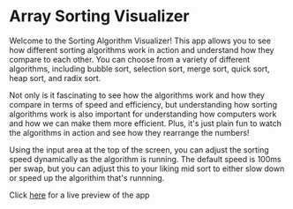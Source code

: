 # Array Sorting Visualizer

Welcome to the Sorting Algorithm Visualizer! 
This app allows you to see how different sorting algorithms work in action and understand how they compare to each other. 
You can choose from a variety of different algorithms, including bubble sort, selection sort, merge sort, quick sort, heap sort, and radix sort.

Not only is it fascinating to see how the algorithms work and how they compare in terms of speed and efficiency, 
but understanding how sorting algorithms work is also important for understanding how computers work and how we 
can make them more efficient. Plus, it's just plain fun to watch the algorithms in action and see how they rearrange the numbers!

Using the input area at the top of the screen, you can adjust the sorting speed dynamically as the algorithm is running. 
The default speed is 100ms per swap, but you can adjust this to your liking mid sort to either slow down or speed up the algorithim that's runnning.

Click [here](https://joshkat.github.io/visualArraySort/) for a live preview of the app
